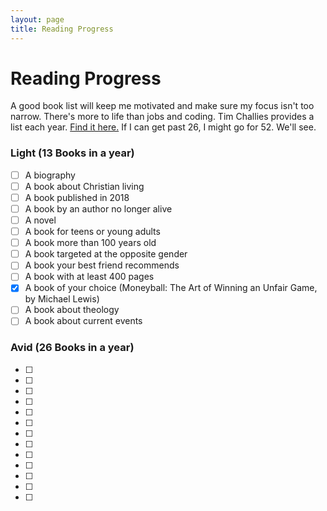 ```yaml
---
layout: page
title: Reading Progress
---
```

# Reading Progress
A good book list will keep me motivated and make sure my focus isn't too narrow. There's more to life than jobs and coding. Tim Challies provides a list each year. [Find it here.](https://www.challies.com/resources/the-2018-christian-reading-challenge/) If I can get past 26, I might go for 52. We'll see.

### Light (13 Books in a year)
- [ ] A biography
- [ ] A book about Christian living
- [ ] A book published in 2018
- [ ] A book by an author no longer alive
- [ ] A novel
- [ ] A book for teens or young adults
- [ ] A book more than 100 years old
- [ ] A book targeted at the opposite gender
- [ ] A book your best friend recommends
- [ ] A book with at least 400 pages
- [x] A book of your choice (Moneyball: The Art of Winning an Unfair Game, by Michael Lewis)
- [ ] A book about theology
- [ ] A book about current events

### Avid (26 Books in a year)
- [ ]
- [ ]
- [ ]
- [ ]
- [ ]
- [ ]
- [ ]
- [ ]
- [ ]
- [ ]
- [ ]
- [ ]
- [ ]
